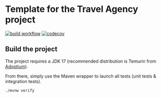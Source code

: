 # Template for the Travel Agency project

[![build workflow](https://github.com/BankaiOnegai/travel_agency/actions/workflows/build.yml/badge.svg)](https://github.com/BankaiOnegai/travel_agency/actions)
[![codecov](https://codecov.io/gh/BankaiOnegai/travel_agency/branch/main/graph/badge.svg)](https://codecov.io/gh/BankaiOnegai/travel_agency)

## Build the project

The project requires a JDK 17 (recommended distribution is Temurin from [Adoptium](https://adoptium.net/)).

From there, simply use the Maven wrapper to launch all tests (unit tests & integration tests).

`./mvnw verify`
